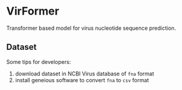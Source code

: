 # VirFormer
Transformer based model for virus nucleotide sequence prediction.

## Dataset
Some tips for developers:
1. download dataset in NCBI Virus database of `fna` format
2. install geneious software to convert `fna` to `csv` format